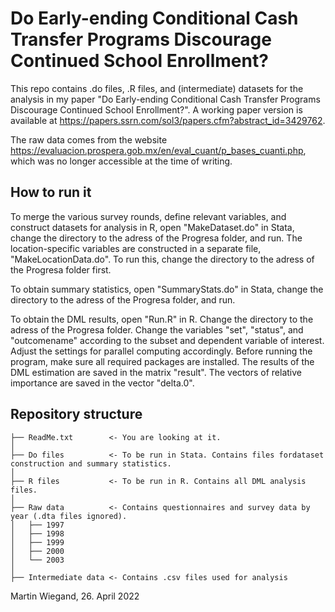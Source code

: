 # Do Early-ending Conditional Cash Transfer Programs Discourage Continued School Enrollment?

This repo contains .do files, .R files, and (intermediate) datasets for the analysis in my paper "Do Early-ending Conditional Cash Transfer Programs Discourage Continued School Enrollment?". A working paper version is available at https://papers.ssrn.com/sol3/papers.cfm?abstract_id=3429762. 

The raw data comes from the website https://evaluacion.prospera.gob.mx/en/eval_cuant/p_bases_cuanti.php, which was no longer accessible at the time of writing. 

## How to run it

To merge the various survey rounds, define relevant variables, and construct datasets for analysis in R, open "MakeDataset.do" in Stata, change the directory to the adress of the Progresa folder, and run. The location-specific variables are constructed in a separate file, "MakeLocationData.do". To run this, change the directory to the adress of the Progresa folder first. 

To obtain summary statistics, open "SummaryStats.do" in Stata, change the directory to the adress of the Progresa folder, and run.

To obtain the DML results, open "Run.R" in R. Change the directory to the adress of the Progresa folder. Change the variables "set", "status", and "outcomename" according to the subset and dependent variable of interest. Adjust the settings for parallel computing accordingly. Before running the program, make sure all required packages are installed. The results of the DML estimation are saved in the matrix "result". The vectors of relative importance are saved in the vector "delta.0". 

## Repository structure

```
├── ReadMe.txt        <- You are looking at it. 
│
├── Do files          <- To be run in Stata. Contains files fordataset construction and summary statistics.
│
├── R files           <- To be run in R. Contains all DML analysis files.
│
├── Raw data          <- Contains questionnaires and survey data by year (.dta files ignored).
│   ├── 1997         
│   ├── 1998         
│   ├── 1999         
│   ├── 2000         
│   └── 2003         
│
├── Intermediate data <- Contains .csv files used for analysis
```



Martin Wiegand, 26. April 2022
